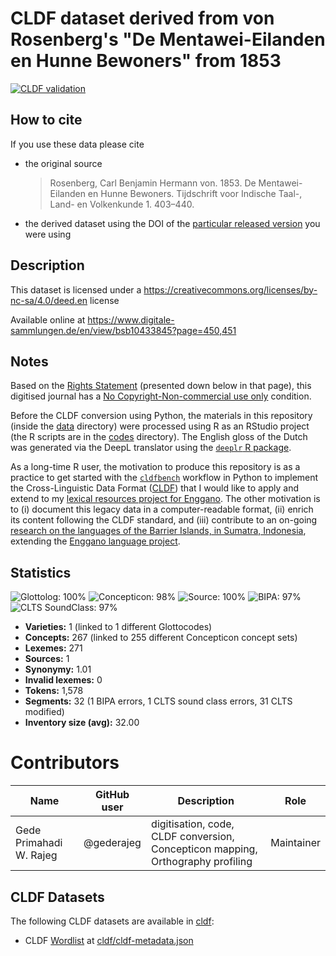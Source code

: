 # CLDF dataset derived from von Rosenberg's "De Mentawei-Eilanden en Hunne Bewoners" from 1853

<!-- badges: start -->
[![CLDF validation](https://github.com/complexico/mentawai-word-list-1853/workflows/CLDF-validation/badge.svg)](https://github.com/complexico/mentawai-word-list-1853/actions?query=workflow%3ACLDF-validation)
<!-- badges: end -->

## How to cite

If you use these data please cite
- the original source
  > Rosenberg, Carl Benjamin Hermann von. 1853. De Mentawei-Eilanden en Hunne Bewoners. Tijdschrift voor Indische Taal-, Land- en Volkenkunde 1. 403–440.
- the derived dataset using the DOI of the [particular released version](../../releases/) you were using

## Description


This dataset is licensed under a https://creativecommons.org/licenses/by-nc-sa/4.0/deed.en license

Available online at https://www.digitale-sammlungen.de/en/view/bsb10433845?page=450,451

## Notes

Based on the [Rights Statement](https://www.digitale-sammlungen.de/en/details/bsb10433845) (presented down below in that page), this digitised journal has a [No Copyright-Non-commercial use only](https://rightsstatements.org/page/NoC-NC/1.0/?language=en) condition.

Before the CLDF conversion using Python, the materials in this repository (inside the [data](https://github.com/complexico/mentawai-word-list-1853/tree/main/data) directory) were processed using R as an RStudio project (the R scripts are in the [codes](https://github.com/complexico/mentawai-word-list-1853/tree/main/codes) directory). The English gloss of the Dutch was generated via the DeepL translator using the [`deeplr` R package](https://cran.r-project.org/package=deeplr).

As a long-time R user, the motivation to produce this repository is as a practice to get started with the [`cldfbench`](https://pypi.org/project/cldfbench/) workflow in Python to implement the Cross-Linguistic Data Format ([CLDF](https://cldf.clld.org)) that I would like to apply and extend to my [lexical resources project for Enggano](https://gtr.ukri.org/projects?ref=AH%2FW007290%2F1). The other motivation is to (i) document this legacy data in a computer-readable format, (ii) enrich its content following the CLDF standard, and (iii) contribute to an on-going [research on the languages of the Barrier Islands, in Sumatra, Indonesia](https://www.indonesianlanguages.org/home/barrier-islands-languages/), extending the [Enggano language project](https://enggano.ling-phil.ox.ac.uk).


## Statistics


![Glottolog: 100%](https://img.shields.io/badge/Glottolog-100%25-brightgreen.svg "Glottolog: 100%")
![Concepticon: 98%](https://img.shields.io/badge/Concepticon-98%25-green.svg "Concepticon: 98%")
![Source: 100%](https://img.shields.io/badge/Source-100%25-brightgreen.svg "Source: 100%")
![BIPA: 97%](https://img.shields.io/badge/BIPA-97%25-green.svg "BIPA: 97%")
![CLTS SoundClass: 97%](https://img.shields.io/badge/CLTS%20SoundClass-97%25-green.svg "CLTS SoundClass: 97%")

- **Varieties:** 1 (linked to 1 different Glottocodes)
- **Concepts:** 267 (linked to 255 different Concepticon concept sets)
- **Lexemes:** 271
- **Sources:** 1
- **Synonymy:** 1.01
- **Invalid lexemes:** 0
- **Tokens:** 1,578
- **Segments:** 32 (1 BIPA errors, 1 CLTS sound class errors, 31 CLTS modified)
- **Inventory size (avg):** 32.00

# Contributors

Name                 | GitHub user     | Description                          | Role
---                  | ---             | ---                                  | ---
Gede Primahadi W. Rajeg       | @gederajeg       | digitisation, code, CLDF conversion, Concepticon mapping, Orthography profiling                           | Maintainer



## CLDF Datasets

The following CLDF datasets are available in [cldf](cldf):

- CLDF [Wordlist](https://github.com/cldf/cldf/tree/master/modules/Wordlist) at [cldf/cldf-metadata.json](cldf/cldf-metadata.json)